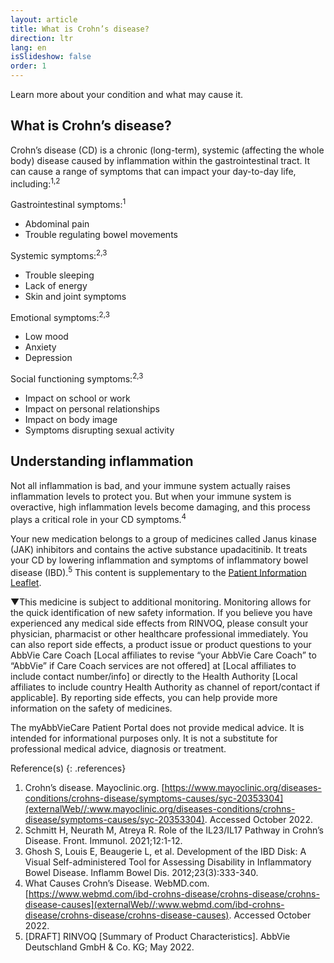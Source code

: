 ```yaml
---
layout: article
title: What is Crohn’s disease?
direction: ltr
lang: en
isSlideshow: false
order: 1
---
```


Learn more about your condition and what may cause it.

## What is Crohn’s disease?

Crohn’s disease (CD) is a chronic (long-term), systemic (affecting the whole body) disease caused by inflammation within the gastrointestinal tract. It can cause a range of symptoms that can impact your day-to-day life, including:<sup>1,2</sup>

Gastrointestinal symptoms:<sup>1</sup>

- Abdominal pain
- Trouble regulating bowel movements

Systemic symptoms:<sup>2,3</sup>

- Trouble sleeping
- Lack of energy
- Skin and joint symptoms

Emotional symptoms:<sup>2,3</sup>

- Low mood
- Anxiety
- Depression

Social functioning symptoms:<sup>2,3</sup>

- Impact on school or work
- Impact on personal relationships
- Impact on body image
- Symptoms disrupting sexual activity

## Understanding inflammation

Not all inflammation is bad, and your immune system actually raises inflammation levels to protect you. But when your immune system is overactive, high inflammation levels become damaging, and this process plays a critical role in your CD symptoms.<sup>4</sup>

Your new medication belongs to a group of medicines called Janus kinase (JAK) inhibitors and contains the active substance upadacitinib. It treats your CD by lowering inflammation and symptoms of inflammatory bowel disease (IBD).<sup>5</sup>
This content is supplementary to the [Patient Information Leaflet](inApp//:More/PILBanner).

▼This medicine is subject to additional monitoring. Monitoring allows for the quick identification of new safety information. If you believe you have experienced any medical side effects from RINVOQ, please consult your physician, pharmacist or other healthcare professional immediately. You can also report side effects, a product issue or product questions to your AbbVie Care Coach [Local affiliates to revise “your AbbVie Care Coach” to “AbbVie” if Care Coach services are not offered] at [Local affiliates to include contact number/info] or directly to the Health Authority [Local affiliates to include country Health Authority as channel of report/contact if applicable]. By reporting side effects, you can help provide more information on the safety of medicines.

The myAbbVieCare Patient Portal does not provide medical advice. It is intended for informational purposes only. It is not a substitute for professional medical advice, diagnosis or treatment.

<div class="border"></div>
Reference(s)
{: .references}

1. Crohn’s disease. Mayoclinic.org. [https://www.mayoclinic.org/diseases-conditions/crohns-disease/symptoms-causes/syc-20353304](externalWeb//:www.mayoclinic.org/diseases-conditions/crohns-disease/symptoms-causes/syc-20353304). Accessed October 2022.
2. Schmitt H, Neurath M, Atreya R. Role of the IL23/IL17 Pathway in Crohn’s Disease. Front. Immunol. 2021;12:1-12.
3. Ghosh S, Louis E, Beaugerie L, et al. Development of the IBD Disk: A Visual Self-administered Tool for Assessing Disability in Inflammatory Bowel Disease. Inflamm Bowel Dis. 2012;23(3):333-340.
4. What Causes Crohn’s Disease. WebMD.com. [https://www.webmd.com/ibd-crohns-disease/crohns-disease/crohns-disease-causes](externalWeb//:www.webmd.com/ibd-crohns-disease/crohns-disease/crohns-disease-causes). Accessed October 2022.
5. [DRAFT] RINVOQ [Summary of Product Characteristics]. AbbVie Deutschland GmbH & Co. KG; May 2022.
